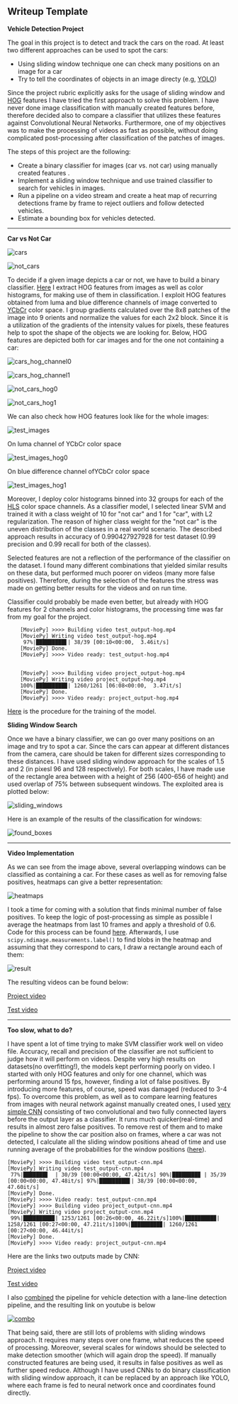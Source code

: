 **Writeup Template**
---

**Vehicle Detection Project**

The goal in this project is to detect and track the cars on the road. At least two different approaches can be used 
to spot the cars:
 * Using sliding window technique one can check many positions on an image for a car
 * Try to tell the coordinates of objects in an image directy (e.g, [YOLO](https://arxiv.org/abs/1506.02640))

Since the project rubric explicitly asks for the usage of sliding window and [HOG](https://en.wikipedia.org/wiki/Histogram_of_oriented_gradients) features 
I have tried the first approach to solve this problem. I have never done image classification with manually created features before, therefore decided also to compare a classifier that utilizes
these features against Convolutional Neural Networks. Furthermore, one of my objectives was to make the processing of videos
as fast as possible, without doing complicated post-processing after classification of the patches of images. 

The steps of this project are the following:

* Create a binary classifier for images (car vs. not car) using manually created features .
* Implement a sliding window technique and use trained classifier to search for vehicles in images.
* Run a pipeline on a video stream and create a heat map of recurring detections frame by frame to reject outliers and follow detected vehicles.
* Estimate a bounding box for vehicles detected.

[//]: # (Image References)
[cars]: ./output_images/car.png
[not_cars]: ./output_images/not_car.png
[cars_hog_channel0]: ./output_images/car:channel0.png
[cars_hog_channel1]: ./output_images/car:channel1.png
[not_cars_hog0]: ./output_images/not_car_hog:channel0.png
[not_cars_hog1]: ./output_images/not_car_hog:channel1.png
[test_images]: ./output_images/test_images.png
[test_images_hog0]: ./output_images/test_images:channel0.png
[test_images_hog1]: ./output_images/test_images:channel1.png
[sliding_windows]: /output_images/sliding_windows.png
[found_boxes]: /output_images/found_boxes.png
[heatmaps]: /output_images/heatmaps.png
[result]: /output_images/result.png

[video1]: output_videos/project_output-hog.mp4
[video2]: /output_videos/test_output-hog.mp4

---

**Car vs Not Car**

![cars]

![not_cars]

To decide if a given image depicts a car or not, we have to build a binary classifier. 
[Here](https://github.com/turangojayev/CarND-Vehicle-Detection/blob/e424f77f41c3d056683b1e77fc6a7f1978864a65/training.py#L67) I extract
HOG features from images as well as color histograms, for making use of them in classification. I exploit HOG features obtained 
from luma and blue difference channels of image converted to [YCbCr](https://en.wikipedia.org/wiki/YCbCr) color space. 
I group gradients calculated over the 8x8 patches of the image into 9 orients and normalize the values for each 2x2 block. 
Since it is a utilization of the gradients of the intensity values for pixels, these features help to spot the shape of the objects
we are looking for. Below, HOG features are depicted both for car images and for the one not containing a car:

![cars_hog_channel0]

![cars_hog_channel1]

![not_cars_hog0]

![not_cars_hog1]

We can also check how HOG features look like for the whole images:

![test_images]

On luma channel of YCbCr color space

![test_images_hog0]

On blue difference channel ofYCbCr color space

![test_images_hog1]

Moreover, I deploy color histograms binned into 32 groups for each of the [HLS](https://en.wikipedia.org/wiki/HSL_and_HSV) color space channels.
As a classifier model, I selected linear SVM and trained it with a class weight of 10 for "not car" and 1 for "car", with L2 regularization. 
The reason of higher class weight for the "not car" is the uneven distribution of the classes in a real world scenario. The described approach 
 results in accuracy of 0.990427927928 for test dataset (0.99 precision and 0.99 recall for both of the classes). 
 
 Selected features are not a reflection of the performance of the classifier on the dataset. I found many different combinations that yielded
 similar results on these data, but performed much poorer on videos (many more false positives). Therefore, during the selection of the features 
 the stress was made on getting better results for the videos and on run time.
 
 Classifier could probably be made even better, but already with HOG features for 2 channels and color histograms, the processing time was far from my goal for the project.
 
        [MoviePy] >>>> Building video test_output-hog.mp4
        [MoviePy] Writing video test_output-hog.mp4
         97%|█████████▋| 38/39 [00:10<00:00,  3.46it/s]
        [MoviePy] Done.
        [MoviePy] >>>> Video ready: test_output-hog.mp4 
 

        [MoviePy] >>>> Building video project_output-hog.mp4
        [MoviePy] Writing video project_output-hog.mp4
        100%|█████████▉| 1260/1261 [06:08<00:00,  3.47it/s]
        [MoviePy] Done.
        [MoviePy] >>>> Video ready: project_output-hog.mp4 


[Here](https://github.com/turangojayev/CarND-Vehicle-Detection/blob/e424f77f41c3d056683b1e77fc6a7f1978864a65/training.py#L94)
is the procedure for the training of the model.

**Sliding Window Search**

 Once we have a binary classifier, we can go over many positions on an image and try to spot a car. Since the cars can appear at different
 distances from the camera, care should be taken for different sizes corresponding to these distances. I have used sliding window approach for
  the scales of 1.5 and 2 (in pixesl 96 and 128 respectively). For both scales, I have made use of the rectangle area between 
  with a height of 256 (400-656 of height) and used overlap of 75% between subsequent windows. The exploited area is plotted below:
 
![sliding_windows]

Here is an example of the results of the classification for windows:

![found_boxes]

---

**Video Implementation**

As we can see from the image above, several overlapping windows can be classified as containing a car. For these cases as 
well as for removing false positives, heatmaps can give a better representation:

![heatmaps]

I took a time for coming with a solution that finds minimal number of false positives. To keep the logic of post-processing
as simple as possible I average the heatmaps from last 10 frames and apply a threshold of 0.6. Code for this process can be found
[here](https://github.com/turangojayev/CarND-Vehicle-Detection/blob/fa0c3a71dc7010e0cef42bef193adbe9d2f86e80/vehicle_detection.py#L230). Afterwards,
I use `scipy.ndimage.measurements.label()` to find blobs in the heatmap and assuming that they correspond to cars, I draw a
rectangle around each of them:

![result]


The resulting videos can be found below: 

[Project video](https://github.com/turangojayev/CarND-Vehicle-Detection/blob/master/output_videos/project_output-hog.mp4)

[Test video](https://github.com/turangojayev/CarND-Vehicle-Detection/blob/master/output_videos/test_output-hog.mp4)

---

**Too slow, what to do?**

I have spent a lot of time trying to make SVM classifier work well on video file. Accuracy, recall and precision of the classifier are not sufficient
to judge how it will perform on videos. Despite very high results on datasets(no overfitting!), the models kept performing poorly on video. I started with only HOG features and only for one channel, which was performing around 15 fps, however, finding a lot of false positives. By introducing more features,
of course, speed was damaged (reduced to 3-4 fps). To overcome this problem, as well as to compare learning features from images with neural network against manually
 created ones, I used [very simple CNN](https://github.com/turangojayev/CarND-Vehicle-Detection/blob/9abd7f3c3ad342aff4a47eb9008ec27ca5b0d20c/with_nn.py#L25) consisting of two convolutional and two fully connected layers before the output layer as a classifier.
 It runs much quicker(real-time) and results in almost zero false positives. To remove rest of them and to make the pipeline to
 show the car position also on frames, where a car was not detected, I calculate all the sliding window positions ahead of time and 
 use running average of the probabilities for the window positions ([here](https://github.com/turangojayev/CarND-Vehicle-Detection/blob/ec650d6e3162bd6e8fa0c1c767a060a1e899502f/vehicle_detection.py#L272)).
 
    [MoviePy] >>>> Building video test_output-cnn.mp4
    [MoviePy] Writing video test_output-cnn.mp4
     77%|███████▋  | 30/39 [00:00<00:00, 47.42it/s] 90%|████████▉ | 35/39 [00:00<00:00, 47.48it/s] 97%|█████████▋| 38/39 [00:00<00:00, 47.60it/s]
    [MoviePy] Done.
    [MoviePy] >>>> Video ready: test_output-cnn.mp4 
    [MoviePy] >>>> Building video project_output-cnn.mp4
    [MoviePy] Writing video project_output-cnn.mp4
     99%|█████████▉| 1253/1261 [00:26<00:00, 46.22it/s]100%|█████████▉| 1258/1261 [00:27<00:00, 47.21it/s]100%|█████████▉| 1260/1261 [00:27<00:00, 46.44it/s]
    [MoviePy] Done.
    [MoviePy] >>>> Video ready: project_output-cnn.mp4 

Here are the links two outputs made by CNN:

[Project video](https://github.com/turangojayev/CarND-Vehicle-Detection/blob/master/output_videos/project_output-cnn.mp4)

[Test video](https://github.com/turangojayev/CarND-Vehicle-Detection/blob/master/output_videos/test_output-cnn.mp4)

[combo]: ./output_images/hqdefault.jpg
I also [combined](https://github.com/turangojayev/CarND-Vehicle-Detection/blob/master/combo.py) the pipeline for vehicle detection with a lane-line detection pipeline, and the resulting link on youtube is below 

[![combo]](https://www.youtube.com/watch?v=nemEiZ-F5tM&feature=youtu.be)

That being said, there are still lots of problems with sliding windows approach. It requires many steps over one frame,
what reduces the speed of processing. Moreover, several scales for windows should be selected to make detection smoother (which will again drop the speed). If manually constructed features are being used, it results in false positives as well as further speed reduce. Although I have used CNNs to do binary classification with sliding window
 approach, it can be replaced by an approach like YOLO, where each frame is fed to neural network once and coordinates found directly. 